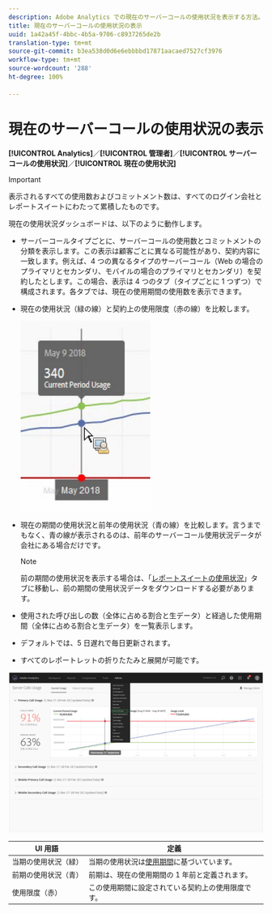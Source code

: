 ```yaml
---
description: Adobe Analytics での現在のサーバーコールの使用状況を表示する方法。
title: 現在のサーバーコールの使用状況の表示
uuid: 1a42a45f-4bbc-4b5a-9706-c8937265de2b
translation-type: tm+mt
source-git-commit: b3ea538d0d6e6ebbbbd17871aacaed7527cf3976
workflow-type: tm+mt
source-wordcount: '288'
ht-degree: 100%

---
```



# 現在のサーバーコールの使用状況の表示

**[!UICONTROL Analytics]**／**[!UICONTROL 管理者]**／**[!UICONTROL サーバーコールの使用状況]**／**[!UICONTROL 現在の使用状況]**

>[!IMPORTANT]
>
>表示されるすべての使用数およびコミットメント数は、すべてのログイン会社とレポートスイートにわたって累積したものです。

現在の使用状況ダッシュボードは、以下のように動作します。

* サーバーコールタイプごとに、サーバーコールの使用数とコミットメントの分類を表示します。この表示は顧客ごとに異なる可能性があり、契約内容に一致します。例えば、4 つの異なるタイプのサーバーコール（Web の場合のプライマリとセカンダリ、モバイルの場合のプライマリとセカンダリ）を契約したとします。この場合、表示は 4 つのタブ（タイプごとに 1 つずつ）で構成されます。各タブでは、現在の使用期間の使用数を表示できます。
* 現在の使用状況（緑の線）と契約上の使用限度（赤の線）を比較します。

   ![](assets/current_period.png)

* 現在の期間の使用状況と前年の使用状況（青の線）を比較します。言うまでもなく、青の線が表示されるのは、前年のサーバーコール使用状況データが会社にある場合だけです。

   >[!NOTE]
   >
   >前の期間の使用状況を表示する場合は、「[レポートスイートの使用状況](/help/admin/c-server-call-usage/report-suite-usage.md)」タブに移動し、前の期間の使用状況データをダウンロードする必要があります。

* 使用された呼び出しの数（全体に占める割合と生データ）と経過した使用期間（全体に占める割合と生データ）を一覧表示します。
* デフォルトでは、5 日遅れで毎日更新されます。
* すべてのレポートレットの折りたたみと展開が可能です。

![](assets/server_call_dashboard.png)

| UI 用語 | 定義 |
| --- | --- |
| 当期の使用状況（緑） | 当期の使用状況は[使用期間](/help/admin/c-server-call-usage/overage-overview.md)に基づいています。 |
| 前期の使用状況（青） | 前期は、現在の使用期間の 1 年前と定義されます。 |
| 使用限度（赤） | この使用期間に設定されている契約上の使用限度です。 |
